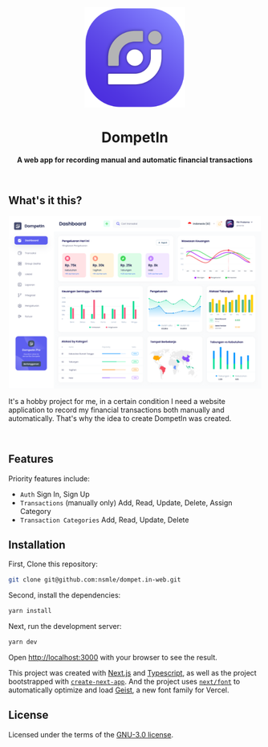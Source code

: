 <div align="center">
	<img src="public/brand.svg" width="200" height="200">
	<h1>DompetIn</h1>
	<p>
		<b>A web app for recording manual and automatic financial transactions</b>
	</p>
	<br>
</div>


## What's it this?
<img src="public/mockup/dashboard.svg">

It's a hobby project for me, in a certain condition I need a website application to record my financial transactions both manually and automatically.
That's why the idea to create DompetIn was created.

<br>

## Features
Priority features include:
* `Auth`
  Sign In, Sign Up
* `Transactions` (manually only)
  Add, Read, Update, Delete, Assign Category
* `Transaction Categories`
  Add, Read, Update, Delete

## Installation

First, Clone this repository:

```bash
git clone git@github.com:nsmle/dompet.in-web.git
```

Second, install the dependencies:
```bash
yarn install
```

Next, run the development server:
```bash
yarn dev
```

Open [http://localhost:3000](http://localhost:3000) with your browser to see the result.

This project was created with [Next.js](https://nextjs.org) and [Typescript](https://www.typescriptlang.org/), as well as the project bootstrapped with [`create-next-app`](https://nextjs.org/docs/app/api-reference/cli/create-next-app).
And the project uses [`next/font`](https://nextjs.org/docs/app/building-your-application/optimizing/fonts) to automatically optimize and load [Geist](https://vercel.com/font), a new font family for Vercel.

## License 
Licensed under the terms of the [GNU-3.0 license](#GPL-3.0-1-ov-file).